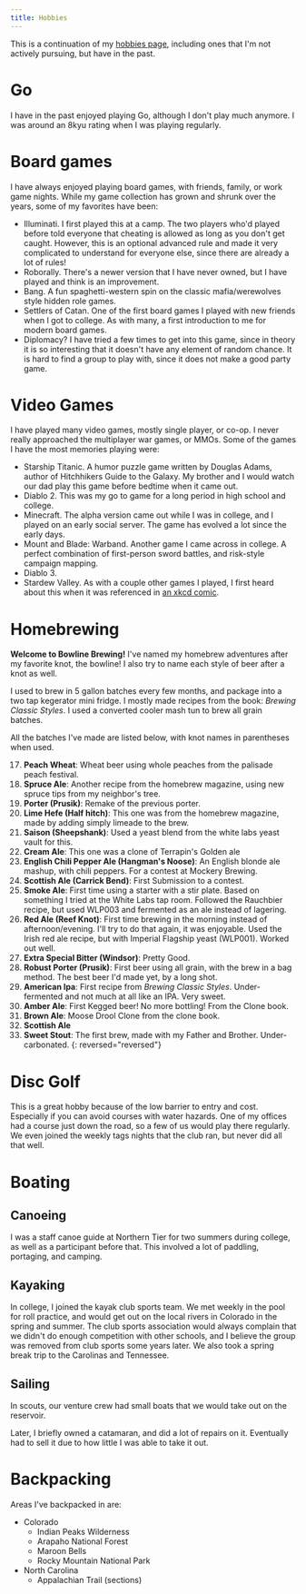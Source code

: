 ```yaml
---
title: Hobbies
---
```


This is a continuation of my [hobbies page](/hobbies), including ones that I'm not actively pursuing, but have in the past.

# Go

I have in the past enjoyed playing Go, although I don't play much anymore. I was around an 8kyu rating when I was playing regularly.

# Board games

I have always enjoyed playing board games, with friends, family, or work game nights.
While my game collection has grown and shrunk over the years, some of my favorites have been:

* Illuminati. I first played this at a camp. The two players who'd played before told everyone that cheating is allowed as long as you don't get caught. However, this is an optional advanced rule and made it very complicated to understand for everyone else, since there are already a lot of rules!
* Roborally. There's a newer version that I have never owned, but I have played and think is an improvement.
* Bang. A fun spaghetti-western spin on the classic mafia/werewolves style hidden role games.
* Settlers of Catan. One of the first board games I played with new friends when I got to college. As with many, a first introduction to me for modern board games.
* Diplomacy? I have tried a few times to get into this game, since in theory it is so interesting that it doesn't have any element of random chance. It is hard to find a group to play with, since it does not make a good party game.

# Video Games

I have played many video games, mostly single player, or co-op. I never really approached the multiplayer war games, or MMOs.
Some of the games I have the most memories playing were:

* Starship Titanic. A humor puzzle game written by Douglas Adams, author of Hitchhikers Guide to the Galaxy. My brother and I would watch our dad play this game before bedtime when it came out.
* Diablo 2. This was my go to game for a long period in high school and college.
* Minecraft. The alpha version came out while I was in college, and I played on an early social server. The game has evolved a lot since the early days.
* Mount and Blade: Warband. Another game I came across in college. A perfect combination of first-person sword battles, and risk-style campaign mapping.
* Diablo 3. 
* Stardew Valley. As with a couple other games I played, I first heard about this when it was referenced in [an xkcd comic](https://xkcd.com/1790/). 

# Homebrewing

**Welcome to Bowline Brewing!**
I've named my homebrew adventures after my favorite knot, the bowline!
I also try to name each style of beer after a knot as well.

I used to brew in 5 gallon batches every few months, and package into a two tap kegerator mini fridge. I mostly made recipes from the book: _Brewing Classic Styles_.
I used a converted cooler mash tun to brew all grain batches.

All the batches I've made are listed below, with knot names in parentheses when used.

17. **Peach Wheat**: Wheat beer using whole peaches from the palisade peach festival.
16. **Spruce Ale**: Another recipe from the homebrew magazine, using new spruce tips from my neighbor's tree.
15. **Porter (Prusik)**: Remake of the previous porter.
14. **Lime Hefe (Half hitch)**: This one was from the homebrew magazine, made by adding simply limeade to the brew.
13. **Saison (Sheepshank)**: Used a yeast blend from the white labs yeast vault for this.
12. **Cream Ale**: This one was a clone of Terrapin's Golden ale
11. **English Chili Pepper Ale (Hangman's Noose)**: An English blonde ale mashup, with chili peppers. For a contest at Mockery Brewing.
10. **Scottish Ale (Carrick Bend)**: First Submission to a contest.
9. **Smoke Ale**: First time using a starter with a stir plate. Based on something I tried at the White Labs tap room. Followed the Rauchbier recipe, but used WLP003 and fermented as an ale instead of lagering.
8. **Red Ale (Reef Knot)**: First time brewing in the morning instead of afternoon/evening. I'll try to do that again, it was enjoyable.
Used the Irish red ale recipe, but with Imperial Flagship yeast (WLP001). Worked out well.
7. **Extra Special Bitter (Windsor)**: Pretty Good.
6. **Robust Porter (Prusik)**: First beer using all grain, with the brew in a bag method. The best beer I'd made yet, by a long shot.
5. **American Ipa**: First recipe from _Brewing Classic Styles_. Under-fermented and not much at all like an IPA. Very sweet.
4. **Amber Ale**: First Kegged beer! No more bottling! From the Clone book.
3. **Brown Ale**: Moose Drool Clone from the clone book.
2. **Scottish Ale**
1. **Sweet Stout**: The first brew, made with my Father and Brother. Under-carbonated.
{: reversed="reversed"}


# Disc Golf

This is a great hobby because of the low barrier to entry and cost. Especially if you can avoid courses with water hazards.
One of my offices had a course just down the road, so a few of us would play there regularly.
We even joined the weekly tags nights that the club ran, but never did all that well.

# Boating

## Canoeing

I was a staff canoe guide at Northern Tier for two summers during college, as well as a participant before that.
This involved a lot of paddling, portaging, and camping.

## Kayaking

In college, I joined the kayak club sports team. We met weekly in the pool for roll practice, and would get out on the local rivers in Colorado in the spring and summer.
The club sports association would always complain that we didn't do enough competition with other schools, and I believe the group was removed from club sports some years later. 
We also took a spring break trip to the Carolinas and Tennessee.

## Sailing

In scouts, our venture crew had small boats that we would take out on the reservoir. 

Later, I briefly owned a catamaran, and did a lot of repairs on it. Eventually had to sell it due to how little I was able to take it out.

# Backpacking

Areas I've backpacked in are:
* Colorado
  * Indian Peaks Wilderness
  * Arapaho National Forest
  * Maroon Bells
  * Rocky Mountain National Park
* North Carolina
  * Appalachian Trail (sections)

